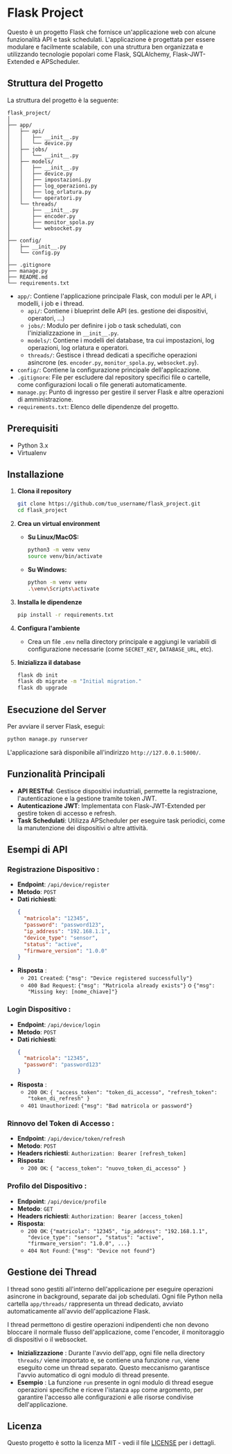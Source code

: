 # Flask Project

Questo è un progetto Flask che fornisce un'applicazione web con alcune funzionalità API e task schedulati. L'applicazione è progettata per essere modulare e facilmente scalabile, con una struttura ben organizzata e utilizzando tecnologie popolari come Flask, SQLAlchemy, Flask-JWT-Extended e APScheduler.

## Struttura del Progetto

La struttura del progetto è la seguente:

```
flask_project/
│
├── app/
│   ├── api/
│   │   ├── __init__.py
│   │   └── device.py
│   ├── jobs/
│   │   └── __init__.py
│   ├── models/
│   │   ├── __init__.py
│   │   ├── device.py
│   │   ├── impostazioni.py
│   │   ├── log_operazioni.py
│   │   ├── log_orlatura.py
│   │   └── operatori.py
│   └── threads/
│       ├── __init__.py
│       ├── encoder.py
│       ├── monitor_spola.py
│       └── websocket.py
│
├── config/
│   ├── __init__.py
│   └── config.py
│
├── .gitignore
├── manage.py
├── README.md
└── requirements.txt

```

- `app/`: Contiene l'applicazione principale Flask, con moduli per le API, i modelli, i job e i thread.
  - `api/`: Contiene i blueprint delle API (es. gestione dei dispositivi, operatori, ...) 
  - `jobs/`: Modulo per definire i job o task schedulati, con l'inizializzazione in `__init__.py`.
  - `models/`: Contiene i modelli del database, tra cui impostazioni, log operazioni, log orlatura e operatori.
  - `threads/`: Gestisce i thread dedicati a specifiche operazioni asincrone (es. `encoder.py`, `monitor_spola.py`, `websocket.py`).
- `config/`: Contiene la configurazione principale dell'applicazione.
- `.gitignore`: File per escludere dal repository specifici file o cartelle, come configurazioni locali o file generati automaticamente.
- `manage.py`: Punto di ingresso per gestire il server Flask e altre operazioni di amministrazione.
- `requirements.txt`: Elenco delle dipendenze del progetto.


## Prerequisiti

- Python 3.x
- Virtualenv

## Installazione

1. **Clona il repository**
   ```bash
   git clone https://github.com/tuo_username/flask_project.git
   cd flask_project
   ```

2. **Crea un virtual environment**

   - **Su Linux/MacOS:**
     ```bash
     python3 -m venv venv
     source venv/bin/activate
     ```

   - **Su Windows:**
     ```bash
     python -m venv venv
     .\venv\Scripts\activate
     ```


3. **Installa le dipendenze**
   ```bash
   pip install -r requirements.txt
   ```

4. **Configura l'ambiente**
   - Crea un file `.env` nella directory principale e aggiungi le variabili di configurazione necessarie (come `SECRET_KEY`, `DATABASE_URL`, etc).

5. **Inizializza il database**
   ```bash
   flask db init
   flask db migrate -m "Initial migration."
   flask db upgrade
   ```

## Esecuzione del Server

Per avviare il server Flask, esegui:

```bash
python manage.py runserver
```

L'applicazione sarà disponibile all'indirizzo `http://127.0.0.1:5000/`.

## Funzionalità Principali

- **API RESTful**: Gestisce dispositivi industriali, permette la registrazione, l'autenticazione e la gestione tramite token JWT.
- **Autenticazione JWT**: Implementata con Flask-JWT-Extended per gestire token di accesso e refresh.
- **Task Schedulati**: Utilizza APScheduler per eseguire task periodici, come la manutenzione dei dispositivi o altre attività.

## Esempi di API

### **Registrazione Dispositivo** :
  - **Endpoint**: `/api/device/register`
  - **Metodo**: `POST`
  - **Dati richiesti**:
    ```json
    {
      "matricola": "12345",
      "password": "password123",
      "ip_address": "192.168.1.1",
      "device_type": "sensor",
      "status": "active",
      "firmware_version": "1.0.0"
    }
    ```
  - **Risposta** :
    - `201 Created`: `{"msg": "Device registered successfully"}`
    - `400 Bad Request`: `{"msg": "Matricola already exists"}` o `{"msg": "Missing key: [nome_chiave]"}`

### **Login Dispositivo** :
  - **Endpoint**: `/api/device/login`
  - **Metodo**: `POST`
  - **Dati richiesti**:
    ```json
    {
      "matricola": "12345",
      "password": "password123"
    }
    ```
  - **Risposta** :
    - `200 OK`: `{ "access_token": "token_di_accesso", "refresh_token": "token_di_refresh" }`
    - `401 Unauthorized`: `{"msg": "Bad matricola or password"}`

### **Rinnovo del Token di Accesso** :
  - **Endpoint**: `/api/device/token/refresh`
  - **Metodo**: `POST`
  - **Headers richiesti**: `Authorization: Bearer [refresh_token]`
  - **Risposta**:
    - `200 OK`: `{ "access_token": "nuovo_token_di_accesso" }`

### **Profilo del Dispositivo** :
  - **Endpoint**: `/api/device/profile`
  - **Metodo**: `GET`
  - **Headers richiesti**: `Authorization: Bearer [access_token]`
  - **Risposta**:
    - `200 OK`: `{"matricola": "12345", "ip_address": "192.168.1.1", "device_type": "sensor", "status": "active", "firmware_version": "1.0.0", ...}`
    - `404 Not Found`: `{"msg": "Device not found"}`


## Gestione dei Thread

I thread sono gestiti all'interno dell'applicazione per eseguire operazioni asincrone in background, separate dai job schedulati. Ogni file Python nella cartella `app/threads/` rappresenta un thread dedicato, avviato automaticamente all'avvio dell'applicazione Flask. 

I thread permettono di gestire operazioni indipendenti che non devono bloccare il normale flusso dell'applicazione, come l'encoder, il monitoraggio di dispositivi o il websocket. 

- **Inizializzazione** : Durante l'avvio dell'app, ogni file nella directory `threads/` viene importato e, se contiene una funzione `run`, viene eseguito come un thread separato. Questo meccanismo garantisce l'avvio automatico di ogni modulo di thread presente.
- **Esempio** : La funzione `run` presente in ogni modulo di thread esegue operazioni specifiche e riceve l'istanza `app` come argomento, per garantire l'accesso alle configurazioni e alle risorse condivise dell'applicazione.


## Licenza

Questo progetto è sotto la licenza MIT - vedi il file [LICENSE](LICENSE) per i dettagli.

